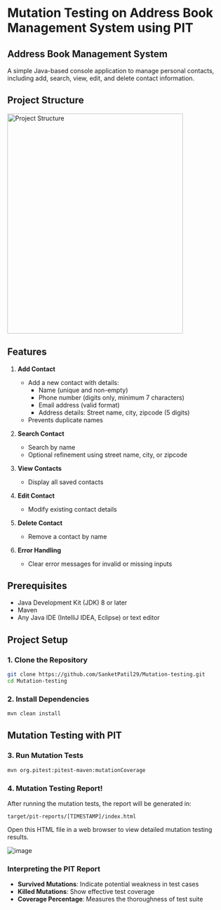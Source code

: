 # Mutation Testing on Address Book Management System using PIT

## Address Book Management System
A simple Java-based console application to manage personal contacts, including add, search, view, edit, and delete contact information.

## Project Structure
<img src="https://github.com/user-attachments/assets/bc8d05b2-9c87-4a21-bcac-20e375604a0d" alt="Project Structure" height="500" width="400"/>

## Features
1. **Add Contact**
   - Add a new contact with details:
     - Name (unique and non-empty)
     - Phone number (digits only, minimum 7 characters)
     - Email address (valid format)
     - Address details: Street name, city, zipcode (5 digits)
   - Prevents duplicate names

2. **Search Contact**
   - Search by name
   - Optional refinement using street name, city, or zipcode

3. **View Contacts**
   - Display all saved contacts

4. **Edit Contact**
   - Modify existing contact details

5. **Delete Contact**
   - Remove a contact by name

6. **Error Handling**
   - Clear error messages for invalid or missing inputs

## Prerequisites
- Java Development Kit (JDK) 8 or later
- Maven
- Any Java IDE (IntelliJ IDEA, Eclipse) or text editor

## Project Setup

### 1. Clone the Repository
```bash
git clone https://github.com/SanketPatil29/Mutation-testing.git
cd Mutation-testing
```

### 2. Install Dependencies
```bash
mvn clean install
```

## Mutation Testing with PIT

### 3. Run Mutation Tests
```bash
mvn org.pitest:pitest-maven:mutationCoverage
```

### 4. Mutation Testing Report!

After running the mutation tests, the report will be generated in:
```
target/pit-reports/[TIMESTAMP]/index.html
```
Open this HTML file in a web browser to view detailed mutation testing results.

![image](https://github.com/user-attachments/assets/d6363ce3-bae4-448d-a20d-3e8bd7541103)

### Interpreting the PIT Report
- **Survived Mutations**: Indicate potential weakness in test cases
- **Killed Mutations**: Show effective test coverage
- **Coverage Percentage**: Measures the thoroughness of test suite
